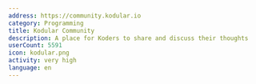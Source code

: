 ```yaml
---
address: https://community.kodular.io
category: Programming
title: Kodular Community
description: A place for Koders to share and discuss their thoughts
userCount: 5591
icon: kodular.png
activity: very high
language: en
---
```

